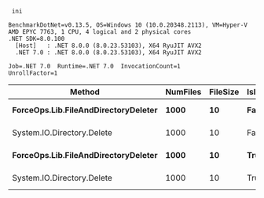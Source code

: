 ```
 ini

BenchmarkDotNet=v0.13.5, OS=Windows 10 (10.0.20348.2113), VM=Hyper-V
AMD EPYC 7763, 1 CPU, 4 logical and 2 physical cores
.NET SDK=8.0.100
  [Host]   : .NET 8.0.0 (8.0.23.53103), X64 RyuJIT AVX2
  .NET 7.0 : .NET 8.0.0 (8.0.23.53103), X64 RyuJIT AVX2

Job=.NET 7.0  Runtime=.NET 7.0  InvocationCount=1  
UnrollFactor=1  

```

|                               Method | NumFiles | FileSize | IsInsideDirectory |     Mean |   Error |  StdDev |
|------------------------------------- |--------- |--------- |------------------ |---------:|--------:|--------:|
| **ForceOps.Lib.FileAndDirectoryDeleter** |     **1000** |       **10** |             **False** | **108.4 ms** | **2.08 ms** | **3.76 ms** |
|           System.IO.Directory.Delete |     1000 |       10 |             False | 106.5 ms | 1.78 ms | 1.48 ms |
| **ForceOps.Lib.FileAndDirectoryDeleter** |     **1000** |       **10** |              **True** | **199.8 ms** | **3.29 ms** | **7.50 ms** |
|           System.IO.Directory.Delete |     1000 |       10 |              True | 199.6 ms | 3.51 ms | 4.44 ms |

